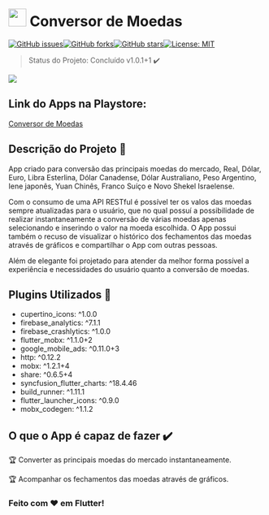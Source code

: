 # <img height="35" src="https://camo.githubusercontent.com/06d0577103b5fccdae43cc7a6804a6323c0f4cbdea5c999fad29e63ae08f0842/68747470733a2f2f6c68332e676f6f676c6575736572636f6e74656e742e636f6d2f4c5453563377554c59326a7531616d5a577373453347396479445276466b535871376d7779794c786f2d36535f7a77785a6a55714546646241514d66665133445f446f"> Conversor de Moedas

[![GitHub issues](https://img.shields.io/github/issues/joaopaulovieira-dev/chat_youtility_jpvp)](https://github.com/joaopaulovieira-dev/chat_youtility_jpvp/issues)[![GitHub forks](https://img.shields.io/github/forks/joaopaulovieira-dev/chat_youtility_jpvp)](https://github.com/joaopaulovieira-dev/chat_youtility_jpvp/network)[![GitHub stars](https://img.shields.io/github/stars/joaopaulovieira-dev/chat_youtility_jpvp)](https://github.com/joaopaulovieira-dev/chat_youtility_jpvp/stargazers)[![License: MIT](https://img.shields.io/badge/License-MIT-yellow.svg)](https://opensource.org/licenses/MIT)

> Status do Projeto: Concluído v1.0.1+1 :heavy_check_mark:

<img src="https://joaopaulovieira.dev/img_github/conversor-de-moedas/Presentation.png">

## Link do Apps na Playstore:

[Conversor de Moedas](https://play.google.com/store/apps/details?id=dev.joaopaulovieira.conversor_moeda_jpvp)

## Descrição do Projeto :bookmark_tabs:
App criado para conversão das principais moedas do mercado, Real, Dólar, Euro, Libra Esterlina, Dólar Canadense, Dólar Australiano, Peso Argentino, Iene japonês, Yuan Chinês, Franco Suíço e Novo Shekel Israelense.

Com o consumo de uma API RESTful é possível ter os valos das moedas sempre atualizadas para o usuário, que no qual possuí a possibilidade de realizar instantaneamente a conversão de várias moedas apenas selecionando e inserindo o valor na moeda escolhida. O App possui também o recuso de visualizar o histórico dos fechamentos das moedas através de gráficos e compartilhar o App com outras pessoas.

Além de elegante foi projetado para atender da melhor forma possível a experiência e necessidades do usuário quanto a conversão de moedas.


## Plugins Utilizados :wrench:
  - cupertino_icons: ^1.0.0
  - firebase_analytics: ^7.1.1
  - firebase_crashlytics: ^1.0.0
  - flutter_mobx: ^1.1.0+2
  - google_mobile_ads: ^0.11.0+3
  - http: ^0.12.2
  - mobx: ^1.2.1+4
  - share: ^0.6.5+4
  - syncfusion_flutter_charts: ^18.4.46
  - build_runner: ^1.11.1
  - flutter_launcher_icons: ^0.9.0
  - mobx_codegen: ^1.1.2


## O que o App é capaz de fazer :heavy_check_mark:

:trophy: Converter as principais moedas do mercado instantaneamente.

:trophy: Acompanhar os fechamentos das moedas através de gráficos.


### Feito com ♥ em Flutter!
